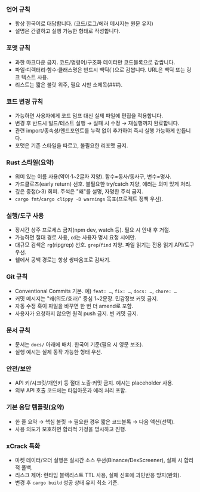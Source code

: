 ### 언어 규칙
- 항상 한국어로 대답합니다. (코드/로그/에러 메시지는 원문 유지)
- 설명은 간결하고 실행 가능한 형태로 작성합니다.

### 포맷 규칙
- 과한 마크다운 금지. 코드/명령어/구조화 데이터만 코드블록으로 감쌉니다.
- 파일·디렉터리·함수·클래스명은 반드시 백틱(`)으로 감쌉니다. URL은 백틱 또는 링크 텍스트 사용.
- 리스트는 짧은 불릿 위주, 필요 시만 소제목(###).

### 코드 변경 규칙
- 가능하면 사용자에게 코드 덤프 대신 실제 파일에 편집을 적용합니다.
- 변경 후 반드시 빌드/테스트 실행 → 실패 시 수정 → 재실행까지 완료합니다.
- 관련 import/종속성/엔드포인트를 누락 없이 추가하여 즉시 실행 가능하게 만듭니다.
- 포맷은 기존 스타일을 따르고, 불필요한 리포맷 금지.

### Rust 스타일(요약)
- 의미 있는 이름 사용(약어·1~2글자 지양). 함수=동사/동사구, 변수=명사.
- 가드클로즈(early return) 선호. 불필요한 try/catch 지양, 에러는 의미 있게 처리.
- 깊은 중첩(>3) 회피. 주석은 "왜"를 설명, 자명한 주석 금지.
- `cargo fmt`/`cargo clippy -D warnings` 목표(프로젝트 정책 우선).

### 실행/도구 사용
- 장시간 상주 프로세스 금지(npm dev, watch 등). 필요 시 안내 후 거절.
- 가능하면 절대 경로 사용, `cd`는 사용자 명시 요청 시에만.
- 대규모 검색은 `rg`(ripgrep) 선호. `grep`/`find` 지양. 파일 읽기는 전용 읽기 API/도구 우선.
- 쉘에서 공백 경로는 항상 쌍따옴표로 감싸기.

### Git 규칙
- Conventional Commits 기본. 예) `feat: …`, `fix: …`, `docs: …`, `chore: …`
- 커밋 메시지는 "왜(의도/효과)" 중심 1~2문장. 민감정보 커밋 금지.
- 자동 수정 훅이 파일을 바꾸면 한 번 더 amend로 포함.
- 사용자가 요청하지 않으면 원격 push 금지. 빈 커밋 금지.

### 문서 규칙
- 문서는 `docs/` 아래에 배치. 한국어 기준(필요 시 영문 보조).
- 실행 예시는 실제 동작 가능한 형태 우선.

### 안전/보안
- API 키/시크릿/개인키 등 절대 노출·커밋 금지. 예시는 placeholder 사용.
- 외부 API 호출 코드에는 타임아웃과 에러 처리 포함.

### 기본 응답 템플릿(요약)
- 한 줄 요약 → 핵심 불릿 → 필요한 경우 짧은 코드블록 → 다음 액션(선택).
- 사용 의도가 모호하면 합리적 가정을 명시하고 진행.

### xCrack 특화
- 마켓 데이터/오더 실행은 실시간 소스 우선(Binance/DexScreener), 실패 시 합리적 폴백.
- 리스크 제어: 런타임 블랙리스트 TTL 사용, 실패 신호에 과민반응 방지(완화).
- 변경 후 `cargo build` 성공 상태 유지 최소 기준.
